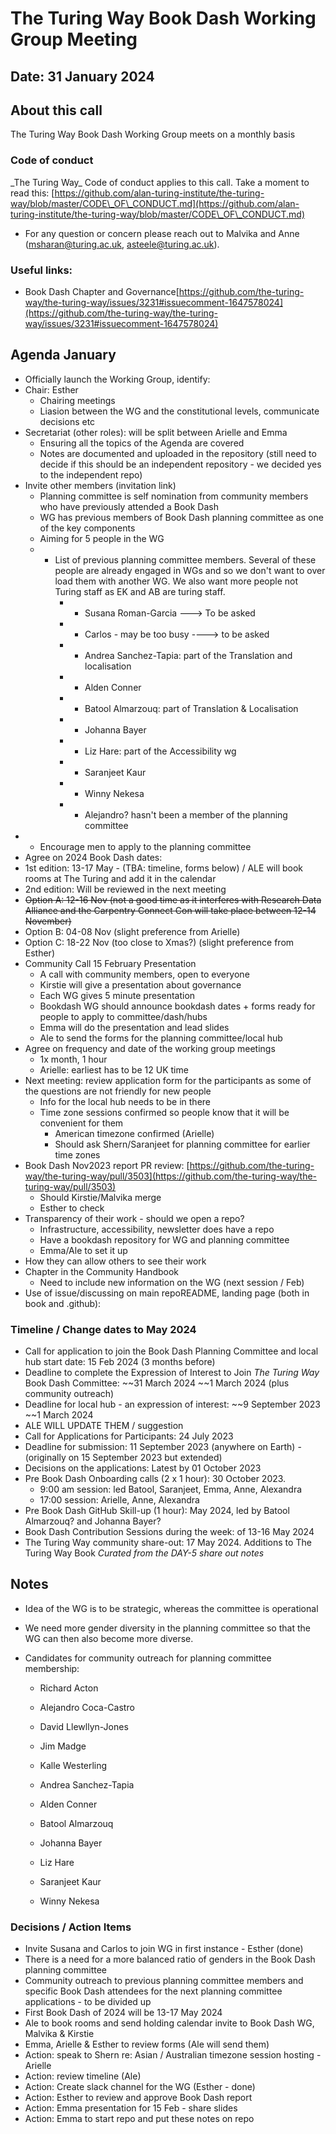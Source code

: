 # The Turing Way Book Dash Working Group Meeting
## Date: 31 January 2024


## About this call

The Turing Way Book Dash Working Group meets on a monthly basis 

### Code of conduct

\_The Turing Way\_ Code of conduct applies to this call. Take a moment to read this: [https://github.com/alan-turing-institute/the-turing-way/blob/master/CODE\_OF\_CONDUCT.md](https://github.com/alan-turing-institute/the-turing-way/blob/master/CODE\_OF\_CONDUCT.md)

* For any question or concern please reach out to Malvika and Anne (msharan@turing.ac.uk, asteele@turing.ac.uk).

### Useful links:

   * Book Dash Chapter and Governance[https://github.com/the-turing-way/the-turing-way/issues/3231#issuecomment-1647578024](https://github.com/the-turing-way/the-turing-way/issues/3231#issuecomment-1647578024)
   

## Agenda January

   * Officially launch the Working Group, identify:
   * Chair: Esther
       * Chairing meetings
       * Liasion between the WG and the constitutional levels, communicate decisions etc
   * Secretariat (other roles): will be split between Arielle and Emma
       * Ensuring all the topics of the Agenda are covered
       * Notes are documented and uploaded in the repository (still need to decide if this should be an independent repository - we decided yes to the independent repo)
   * Invite other members (invitation link)
       * Planning committee is self nomination from community members who have previously attended a Book Dash
       * WG has previous members of Book Dash planning committee as one of the key components
       * Aiming for 5 people in the WG
       * - List of previous planning committee members. Several of these people are already engaged in WGs and so we don't want to over load them with another WG. We also want more people not Turing staff as EK and AB are turing staff.
           * - Susana Roman-Garcia ---> To be asked
           * - Carlos - may be too busy  ----> to be asked
           * - Andrea Sanchez-Tapia: part of the Translation and localisation
           * - Alden Conner
           * - Batool Almarzouq: part of Translation \& Localisation 
           * - Johanna Bayer
           * - Liz Hare: part of the Accessibility wg
           * - Saranjeet Kaur
           * - Winny Nekesa
           * - Alejandro? hasn't been a member of the planning committee
   * - Encourage men to apply to the planning committee
   * Agree on 2024 Book Dash dates: 
   * 1st edition: 13-17 May - (TBA: timeline, forms below) / ALE will book rooms at The Turing and add it in the calendar
   * 2nd edition: Will be reviewed in the next meeting
   * ~~Option A:  12-16 Nov (not a good time as it interferes with Research Data Alliance and the Carpentry Connect Con will take place between 12-14 November)~~
   * Option B: 04-08 Nov (slight preference from Arielle)
   * Option C: 18-22 Nov (too close to Xmas?) (slight preference from Esther)
   * Community Call 15 February  Presentation
       * A call with community members, open to everyone
       * Kirstie will give a presentation about governance 
       * Each WG gives 5 minute presentation
       * Bookdash WG should announce bookdash dates + forms ready for people to apply to committee/dash/hubs
       * Emma will do the presentation and lead slides
       * Ale to send the forms for the planning committee/local hub
   * Agree on frequency and date of the working group meetings
       * 1x month, 1 hour
       * Arielle: earliest has to be 12 UK time
   * Next meeting: review application form for the participants as some of the questions are not friendly for new people
       * Info for the local hub needs to be in there
       * Time zone sessions confirmed so people know that it will be convenient for them
           * American timezone confirmed (Arielle)
           * Should ask Shern/Saranjeet for planning committee for earlier time zones
   * Book Dash Nov2023 report PR review: [https://github.com/the-turing-way/the-turing-way/pull/3503](https://github.com/the-turing-way/the-turing-way/pull/3503)
       * Should Kirstie/Malvika merge
       * Esther to check 
   * Transparency of their work - should we open a repo?
       * Infrastructure, accessibility, newsletter does have a repo
       * Have a bookdash repository for WG and planning committee
       * Emma/Ale to set it up
   * How they can allow others to see their work
   * Chapter in the Community Handbook
       * Need to include new information on the WG (next session / Feb)
   * Use of issue/discussing on main repoREADME, landing page (both in book and .github): 


### Timeline / Change dates to May 2024

   * Call for application to join the Book Dash Planning Committee and local hub start date: 15 Feb 2024 (3 months before)
   * Deadline to complete the Expression of Interest to Join *The Turing Way* Book Dash Committee: ~~31 March 2024 ~~1 March 2024 (plus community outreach)
   * Deadline for local hub - an expression of interest: ~~9 September 2023 ~~1 March 2024
   * ALE WILL UPDATE THEM / suggestion
   * Call for Applications for Participants: 24 July 2023
   * Deadline for submission: 11 September 2023 (anywhere on Earth) - (originally on 15 September 2023 but extended)
   * Decisions on the applications: Latest by 01 October 2023
   * Pre Book Dash Onboarding calls (2 x 1 hour): 30 October 2023. 
       * 9:00 am session: led Batool, Saranjeet, Emma, Anne, Alexandra
       * 17:00 session: Arielle, Anne, Alexandra
   * Pre Book Dash GitHub Skill-up (1 hour): May 2024, led by Batool Almarzouq? and Johanna Bayer?
   * Book Dash Contribution Sessions during the week: of  13-16 May 2024
   * The Turing Way community share-out: 17 May 2024. Additions to The Turing Way Book
*Curated from the DAY-5 share out notes*



## Notes

* Idea of the WG is to be strategic, whereas the committee is operational
* We need more gender diversity in the planning committee so that the WG can then also become more diverse. 
* Candidates for community outreach for planning committee membership:

    - Richard Acton 

    - Alejandro Coca-Castro 

    - David Llewllyn-Jones

    - Jim Madge 

    - Kalle Westerling

    - Andrea Sanchez-Tapia

    - Alden Conner

    - Batool Almarzouq

    - Johanna Bayer

    - Liz Hare

    - Saranjeet Kaur

    - Winny Nekesa

###  Decisions / Action Items

   * Invite Susana and Carlos to join WG in first instance - Esther (done)
   * There is a need for a more balanced ratio of genders in the Book Dash planning committee
   * Community outreach to previous planning committee members and specific Book Dash attendees for the next planning committee applications - to be divided up 
   * First Book Dash of 2024 will be 13-17 May 2024 
   * Ale to book rooms and send holding calendar invite to Book Dash WG, Malvika \& Kirstie
   * Emma, Arielle \& Esther to review forms (Ale will send them)
   * Action: speak to Shern re: Asian / Australian timezone session hosting - Arielle 
   * Action: review timeline (Ale)
   * Action: Create slack channel for the WG (Esther - done)
   * Action: Esther to review and approve Book Dash report 
   * Action: Emma presentation for 15 Feb - share slides
   * Action: Emma to start repo and put these notes on repo

